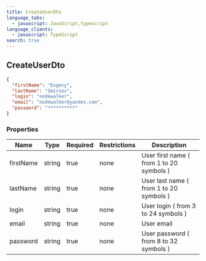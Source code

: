 ```yaml
---
title: CreateUserDto
language_tabs:
  - javascript: JavaScript,typescript
language_clients:
  - javascript: TypeScript
search: true
---
```


<h2 id="tocS_CreateUserDto">CreateUserDto</h2>

<!-- backwards compatibility -->

<a id="schemacreateuserdto"></a>
<a id="schema_CreateUserDto"></a>
<a id="tocScreateuserdto"></a>
<a id="tocscreateuserdto"></a>

```json
{
  "firstName": "Evgeny",
  "lastName": "Smirnov",
  "login": "nodewalker",
  "email": "nodewalker@yandex.com",
  "password": "**********"
}
```

### Properties

| Name      | Type   | Required | Restrictions | Description                              |
| --------- | ------ | -------- | ------------ | ---------------------------------------- |
| firstName | string | true     | none         | User first name ( from 1 to 20 symbols ) |
| lastName  | string | true     | none         | User last name ( from 1 to 20 symbols )  |
| login     | string | true     | none         | User login ( from 3 to 24 symbols )      |
| email     | string | true     | none         | User email                               |
| password  | string | true     | none         | User password ( from 8 to 32 symbols )   |
